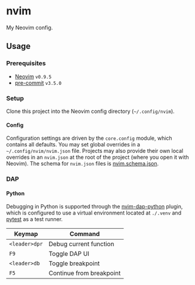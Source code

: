# nvim

My Neovim config.

## Usage

### Prerequisites

- [Neovim][neovim-home] `v0.9.5`
- [pre-commit][pre-commit-home] `v3.5.0`

### Setup

Clone this project into the Neovim config directory (`~/.config/nvim`).

#### Config

Configuration settings are driven by the `core.config` module, which contains all defaults. You
may set global overrides in a `~/.config/nvim/nvim.json` file.  Projects may also provide their own
local overrides in an `nvim.json` at the root of the project (where you open it with Neovim).  The
schema for `nvim.json` files is [nvim.schema.json](./nvim.schema.json).

### DAP

#### Python

Debugging in Python is supported through the [nvim-dap-python][nvim-dap-python-repo] plugin, which
is configured to use a virtual environment located at `./.venv` and [pytest][pytest-repo] as a
test runner.

| Keymap        | Command                  |
| ------------- | ------------------------ |
| `<leader>dpr` | Debug current function   |
| `F9`          | Toggle DAP UI            |
| `<leader>db`  | Toggle breakpoint        |
| `F5`          | Continue from breakpoint |


[neovim-home]: https://neovim.io
[nvim-dap-python-repo]: https://github.com/mfussenegger/nvim-dap-python
[pre-commit-home]: https://pre-commit.com
[pytest-repo]: https://github.com/pytest-dev/pytest
